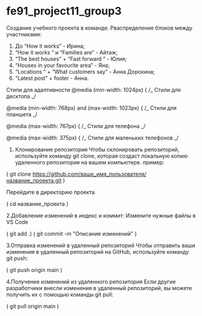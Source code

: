 # fe91_project11_group3

Создание учебного проекта в команде.
Рваспределение блоков между участниками:

1. До “How it works” - Ирина;
2. “How it works “ и “Families are” - Айтаж;
3. “The best houses” + “Fast forward “ - Юлия;
4. “Houses in your favourite area” - Яна;
5. “Locations “ + “What customers say” - Анна Дорохина;
6. “Latest post” + footer - Анна.

Стили для адаптивности
@media (min-width: 1024px) {
/_ Стили для десктопа _/

@media (min-width: 768px) and (max-width: 1023px) {
/_ Стили для планшета _/

@media (max-width: 767px) {
/_ Стили для телефона _/

@media (max-width: 375px) {
/_ Стили для маленьких телефонов _/

1. Клонирование репозитория
   Чтобы склонировать репозиторий, используйте команду git clone, которая создаст локальную копию удаленного репозитория на вашем компьютере.
   пример:

( git clone https://github.com/ваше_имя_пользователя/название_проекта.git )

Перейдите в директорию проекта

( cd название_проекта )

2.Добавление изменений в индекс и коммит:
Измените нужные файлы в VS Code

( git add .)
( git commit -m "Описание изменений" )

3.Отправка изменений в удаленный репозиторий
Чтобы отправить ваши изменения в удаленный репозиторий на GitHub, используйте команду git push:

( git push origin main )

4.Получение изменений из удаленного репозитория
Если другие разработчики внесли изменения в удаленный репозиторий, вы можете получить их с помощью команды git pull:

( git pull origin main )
